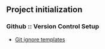 ## Project initialization

### Github :: Version Control Setup
* [Git ignore templates](https://github.com/github/gitignore)